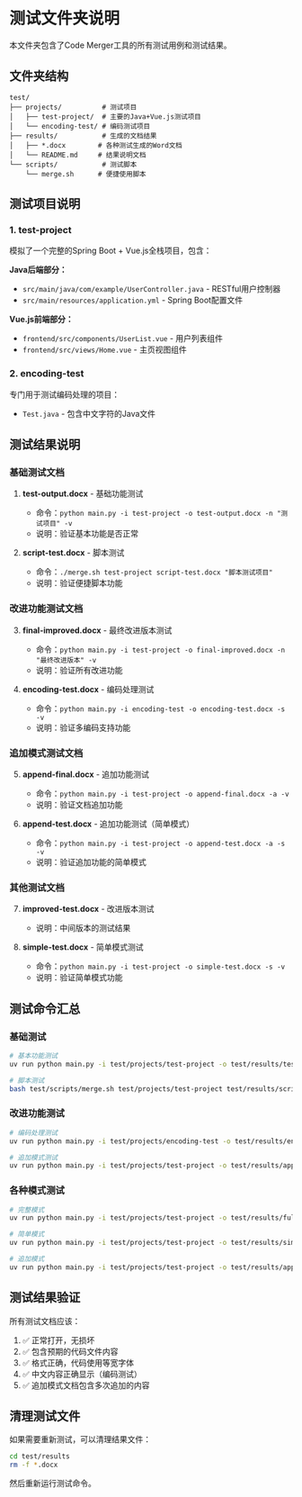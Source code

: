 # 测试文件夹说明

本文件夹包含了Code Merger工具的所有测试用例和测试结果。

## 文件夹结构

```
test/
├── projects/          # 测试项目
│   ├── test-project/  # 主要的Java+Vue.js测试项目
│   └── encoding-test/ # 编码测试项目
├── results/           # 生成的文档结果
│   ├── *.docx        # 各种测试生成的Word文档
│   └── README.md     # 结果说明文档
└── scripts/           # 测试脚本
    └── merge.sh      # 便捷使用脚本
```

## 测试项目说明

### 1. test-project
模拟了一个完整的Spring Boot + Vue.js全栈项目，包含：

**Java后端部分：**
- `src/main/java/com/example/UserController.java` - RESTful用户控制器
- `src/main/resources/application.yml` - Spring Boot配置文件

**Vue.js前端部分：**
- `frontend/src/components/UserList.vue` - 用户列表组件
- `frontend/src/views/Home.vue` - 主页视图组件

### 2. encoding-test
专门用于测试编码处理的项目：
- `Test.java` - 包含中文字符的Java文件

## 测试结果说明

### 基础测试文档

1. **test-output.docx** - 基础功能测试
   - 命令：`python main.py -i test-project -o test-output.docx -n "测试项目" -v`
   - 说明：验证基本功能是否正常

2. **script-test.docx** - 脚本测试
   - 命令：`./merge.sh test-project script-test.docx "脚本测试项目"`
   - 说明：验证便捷脚本功能

### 改进功能测试文档

3. **final-improved.docx** - 最终改进版本测试
   - 命令：`python main.py -i test-project -o final-improved.docx -n "最终改进版本" -v`
   - 说明：验证所有改进功能

4. **encoding-test.docx** - 编码处理测试
   - 命令：`python main.py -i encoding-test -o encoding-test.docx -s -v`
   - 说明：验证多编码支持功能

### 追加模式测试文档

5. **append-final.docx** - 追加功能测试
   - 命令：`python main.py -i test-project -o append-final.docx -a -v`
   - 说明：验证文档追加功能

6. **append-test.docx** - 追加功能测试（简单模式）
   - 命令：`python main.py -i test-project -o append-test.docx -a -s -v`
   - 说明：验证追加功能的简单模式

### 其他测试文档

7. **improved-test.docx** - 改进版本测试
   - 说明：中间版本的测试结果

8. **simple-test.docx** - 简单模式测试
   - 命令：`python main.py -i test-project -o simple-test.docx -s -v`
   - 说明：验证简单模式功能

## 测试命令汇总

### 基础测试
```bash
# 基本功能测试
uv run python main.py -i test/projects/test-project -o test/results/test-output.docx -n "测试项目" -v

# 脚本测试
bash test/scripts/merge.sh test/projects/test-project test/results/script-test.docx "脚本测试项目"
```

### 改进功能测试
```bash
# 编码处理测试
uv run python main.py -i test/projects/encoding-test -o test/results/encoding-test.docx -s -v

# 追加模式测试
uv run python main.py -i test/projects/test-project -o test/results/append-test.docx -a -s -v
```

### 各种模式测试
```bash
# 完整模式
uv run python main.py -i test/projects/test-project -o test/results/full-mode.docx -n "完整模式测试" -v

# 简单模式
uv run python main.py -i test/projects/test-project -o test/results/simple-mode.docx -s -v

# 追加模式
uv run python main.py -i test/projects/test-project -o test/results/append-mode.docx -a -v
```

## 测试结果验证

所有测试文档应该：
1. ✅ 正常打开，无损坏
2. ✅ 包含预期的代码文件内容
3. ✅ 格式正确，代码使用等宽字体
4. ✅ 中文内容正确显示（编码测试）
5. ✅ 追加模式文档包含多次追加的内容

## 清理测试文件

如果需要重新测试，可以清理结果文件：
```bash
cd test/results
rm -f *.docx
```

然后重新运行测试命令。